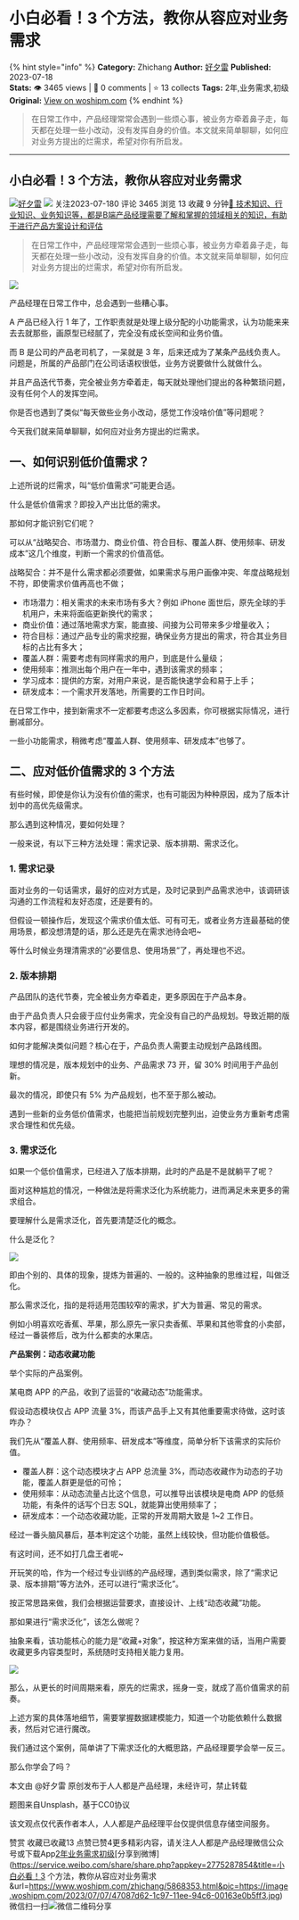 # 小白必看！3 个方法，教你从容应对业务需求
{% hint style="info" %}
**Category:** Zhichang
**Author:** [好夕雷](https://www.woshipm.com/u/831382)
**Published:** 2023-07-18  
**Stats:** 👁️ 3465 views | 💬 0 comments | ⭐ 13 collects
**Tags:** 2年,业务需求,初级
**Original:** [View on woshipm.com](https://www.woshipm.com/zhichang/5868353.html)
{% endhint %}
> 在日常工作中，产品经理常常会遇到一些烦心事，被业务方牵着鼻子走，每天都在处理一些小改动，没有发挥自身的价值。本文就来简单聊聊，如何应对业务方提出的烂需求，希望对你有所启发。

---

## 小白必看！3 个方法，教你从容应对业务需求

[![](https://static.woshipm.com/view/woshipm_api_def_20230421003833_6662.jpg?imageView2/1/w/72/h/72/q/100)](https://www.woshipm.com/u/831382)[好夕雷](https://www.woshipm.com/u/831382) ![](https://static.woshipm.com/tag/1101_1@2x.png) 关注2023-07-180 评论 3465 浏览 13 收藏 9 分钟[🔗 技术知识、行业知识、业务知识等，都是B端产品经理需要了解和掌握的领域相关的知识，有助于进行产品方案设计和评估](https://ke.qidianla.com/courses/bcpm)

> 在日常工作中，产品经理常常会遇到一些烦心事，被业务方牵着鼻子走，每天都在处理一些小改动，没有发挥自身的价值。本文就来简单聊聊，如何应对业务方提出的烂需求，希望对你有所启发。

![](https://image.woshipm.com/2023/07/07/47087d62-1c97-11ee-94c6-00163e0b5ff3.jpg)

产品经理在日常工作中，总会遇到一些糟心事。

A 产品已经入行 1 年了，工作职责就是处理上级分配的小功能需求，认为功能来来去去就那些，画原型已经腻了，完全没有成长空间和业务价值。

而 B 是公司的产品老司机了，一呆就是 3 年，后来还成为了某条产品线负责人。问题是，所属的产品部门在公司话语权很低，业务方说要做什么就做什么。

并且产品迭代节奏，完全被业务方牵着走，每天就处理他们提出的各种繁琐问题，没有任何个人的发挥空间。

你是否也遇到了类似“每天做些业务小改动，感觉工作没啥价值”等问题呢？

今天我们就来简单聊聊，如何应对业务方提出的烂需求。

## 一、如何识别低价值需求？

上述所说的烂需求，叫“低价值需求”可能更合适。

什么是低价值需求？即投入产出比低的需求。

那如何才能识别它们呢？

可以从“战略契合、市场潜力、商业价值、符合目标、覆盖人群、使用频率、研发成本”这几个维度，判断一个需求的价值高低。

战略契合：并不是什么需求都必须要做，如果需求与用户画像冲突、年度战略规划不符，即使需求价值再高也不做；

*   市场潜力：相关需求的未来市场有多大？例如 iPhone 面世后，原先全球的手机用户，未来将面临更新换代的需求；
*   商业价值：通过落地需求方案，能直接、间接为公司带来多少增量收入；
*   符合目标：通过产品专业的需求挖掘，确保业务方提出的需求，符合其业务目标的占比有多大；
*   覆盖人群：需要考虑有同样需求的用户，到底是什么量级；
*   使用频率：推测出每个用户在一年中，遇到该需求的频率；
*   学习成本：提供的方案，对用户来说，是否能快速学会和易于上手；
*   研发成本：一个需求开发落地，所需要的工作日时间。

在日常工作中，接到新需求不一定都要考虑这么多因素，你可根据实际情况，进行删减部分。

一些小功能需求，稍微考虑“覆盖人群、使用频率、研发成本”也够了。

## 二、应对低价值需求的 3 个方法

有些时候，即使是你认为没有价值的需求，也有可能因为种种原因，成为了版本计划中的高优先级需求。

那么遇到这种情况，要如何处理？

一般来说，有以下三种方法处理：需求记录、版本排期、需求泛化。

### 1\. 需求记录

面对业务的一句话需求，最好的应对方式是，及时记录到产品需求池中，该调研该沟通的工作流程和友好态度，还是要有的。

但假设一顿操作后，发现这个需求价值太低、可有可无，或者业务方连最基础的使用场景，都没想清楚的话，那么还是先在需求池待会吧~

等什么时候业务理清需求的“必要信息、使用场景”了，再处理也不迟。

### 2\. 版本排期

产品团队的迭代节奏，完全被业务方牵着走，更多原因在于产品本身。

由于产品负责人只会疲于应付业务需求，完全没有自己的产品规划。导致近期的版本内容，都是围绕业务进行开发的。

如何才能解决类似问题？核心在于，产品负责人需要主动规划产品路线图。

理想的情况是，版本规划中的业务、产品需求 73 开，留 30% 时间用于产品创新。

最次的情况，即使只有 5% 为产品规划，也不至于那么被动。

遇到一些新的业务低价值需求，也能把当前规划完整列出，迫使业务方重新考虑需求合理性和优先级。

### 3\. 需求泛化

如果一个低价值需求，已经进入了版本排期，此时的产品是不是就躺平了呢？

面对这种尴尬的情况，一种做法是将需求泛化为系统能力，进而满足未来更多的需求组合。

要理解什么是需求泛化，首先要清楚泛化的概念。

什么是泛化？

![](https://image.woshipm.com/2023/07/18/36d3aa0c-24bc-11ee-b419-00163e0b5ff3.png)

即由个别的、具体的现象，提炼为普遍的、一般的。这种抽象的思维过程，叫做泛化。

那么需求泛化，指的是将适用范围较窄的需求，扩大为普遍、常见的需求。

例如小明喜欢吃香蕉、苹果，那么原先一家只卖香蕉、苹果和其他零食的小卖部，经过一番装修后，改为什么都卖的水果店。

**产品案例：动态收藏功能**

举个实际的产品案例。

某电商 APP 的产品，收到了运营的“收藏动态”功能需求。

假设动态模块仅占 APP 流量 3%，而该产品手上又有其他重要需求待做，这时该咋办？

我们先从“覆盖人群、使用频率、研发成本”等维度，简单分析下该需求的实际价值。

*   覆盖人群：这个动态模块才占 APP 总流量 3%，而动态收藏作为动态的子功能，覆盖人群更是低的可怜；
*   使用频率：从动态流量占比这个信息，可以推导出该模块是电商 APP 的低频功能，有条件的话写个日志 SQL，就能算出使用频率了；
*   研发成本：一个动态收藏功能，正常的开发周期大致是 1~2 工作日。

经过一番头脑风暴后，基本判定这个功能，虽然上线较快，但功能价值极低。

有这时间，还不如打几盘王者呢~

开玩笑的哈，作为一个经过专业训练的产品经理，遇到类似需求，除了“需求记录、版本排期”等方法外，还可以进行“需求泛化”。

按正常思路来做，我们会根据运营要求，直接设计、上线“动态收藏”功能。

那如果进行“需求泛化”，该怎么做呢？

抽象来看，该功能核心的能力是“收藏+对象”，按这种方案来做的话，当用户需要收藏更多内容类型时，系统随时支持相关能力复用。

![](https://image.woshipm.com/2023/07/18/3cf20a28-24bc-11ee-b91f-00163e0b5ff3.png)

那么，从更长的时间周期来看，原先的烂需求，摇身一变，就成了高价值需求的前奏。

上述方案的具体落地细节，需要掌握数据建模能力，知道一个功能依赖什么数据表，然后对它进行魔改。

我们通过这个案例，简单讲了下需求泛化的大概思路，产品经理要学会举一反三。

那么你学会了吗？

本文由 @好夕雷 原创发布于人人都是产品经理，未经许可，禁止转载

题图来自Unsplash，基于CC0协议

该文观点仅代表作者本人，人人都是产品经理平台仅提供信息存储空间服务。

赞赏 收藏已收藏13 点赞已赞4更多精彩内容，请关注人人都是产品经理微信公众号或下载App[2年](https://www.woshipm.com/tag/2%e5%b9%b4)[业务需求](https://www.woshipm.com/tag/%e4%b8%9a%e5%8a%a1%e9%9c%80%e6%b1%82)[初级](https://www.woshipm.com/tag/%e5%88%9d%e7%ba%a7)[分享到微博](https://service.weibo.com/share/share.php?appkey=2775287854&title=小白必看！3 个方法，教你从容应对业务需求&url=https://www.woshipm.com/zhichang/5868353.html&pic=https://image.woshipm.com/2023/07/07/47087d62-1c97-11ee-94c6-00163e0b5ff3.jpg)微信扫一扫![微信二维码](https://api.pwmqr.com/qrcode/create/?url=https://www.woshipm.com/zhichang/5868353.html)分享